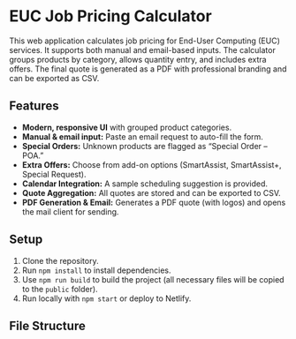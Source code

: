 # EUC Job Pricing Calculator

This web application calculates job pricing for End-User Computing (EUC) services. It supports both manual and email-based inputs. The calculator groups products by category, allows quantity entry, and includes extra offers. The final quote is generated as a PDF with professional branding and can be exported as CSV.

## Features

- **Modern, responsive UI** with grouped product categories.
- **Manual & email input:** Paste an email request to auto-fill the form.
- **Special Orders:** Unknown products are flagged as “Special Order – POA.”
- **Extra Offers:** Choose from add-on options (SmartAssist, SmartAssist+, Special Request).
- **Calendar Integration:** A sample scheduling suggestion is provided.
- **Quote Aggregation:** All quotes are stored and can be exported to CSV.
- **PDF Generation & Email:** Generates a PDF quote (with logos) and opens the mail client for sending.
  
## Setup

1. Clone the repository.
2. Run `npm install` to install dependencies.
3. Use `npm run build` to build the project (all necessary files will be copied to the `public` folder).
4. Run locally with `npm start` or deploy to Netlify.

## File Structure

